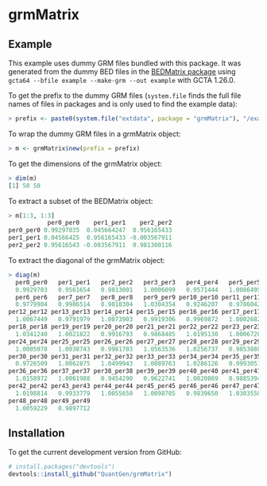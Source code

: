 grmMatrix
=========


Example
-------

This example uses dummy GRM files bundled with this package. It was generated from the dummy BED files in the [BEDMatrix package](https://cran.r-project.org/package=BEDMatrix) using `gcta64 --bfile example --make-grm --out example` with GCTA 1.26.0.

To get the prefix to the dummy GRM files (`system.file` finds the full file names of files in packages and is only used to find the example data):

```r
> prefix <- paste0(system.file("extdata", package = "grmMatrix"), "/example")
```

To wrap the dummy GRM files in a grmMatrix object:

```r
> m <- grmMatrix$new(prefix = prefix)
```

To get the dimensions of the grmMatrix object:

```r
> dim(m)
[1] 50 50
```

To extract a subset of the BEDMatrix object:

```r
> m[1:3, 1:3]
           per0_per0    per1_per1    per2_per2
per0_per0 0.99297035  0.045664247  0.956165433
per1_per1 0.04566425  0.956165433 -0.003567911
per2_per2 0.95616543 -0.003567911  0.981300116
```

To extract the diagonal of the grmMatrix object:

```r
> diag(m)
  per0_per0   per1_per1   per2_per2   per3_per3   per4_per4   per5_per5
  0.9929703   0.9561654   0.9813001   1.0006099   0.9571444   1.0086495
  per6_per6   per7_per7   per8_per8   per9_per9 per10_per10 per11_per11
  0.9779904   0.9986514   0.9818304   1.0304354   0.9246207   0.9786042
per12_per12 per13_per13 per14_per14 per15_per15 per16_per16 per17_per17
  1.0067449   0.9791979   1.0073903   0.9919306   0.9969872   1.0002682
per18_per18 per19_per19 per20_per20 per21_per21 per22_per22 per23_per23
  1.0341240   1.0021822   0.9916793   0.9868485   1.0195130   1.0006720
per24_per24 per25_per25 per26_per26 per27_per27 per28_per28 per29_per29
  1.0005078   1.0038743   0.9981703   1.0563536   1.0256737   0.9853888
per30_per30 per31_per31 per32_per32 per33_per33 per34_per34 per35_per35
  0.9726509   1.0062875   1.0499943   1.0089763   1.0286126   0.9993057
per36_per36 per37_per37 per38_per38 per39_per39 per40_per40 per41_per41
  1.0158972   1.0061988   0.9454290   0.9622741   1.0020869   0.9885394
per42_per42 per43_per43 per44_per44 per45_per45 per46_per46 per47_per47
  1.0198814   0.9933779   1.0055650   1.0098705   0.9839650   1.0303550
per48_per48 per49_per49
  1.0059229   0.9897712
```


Installation
------------

To get the current development version from GitHub:

```r
# install.packages("devtools")
devtools::install_github("QuantGen/grmMatrix")
```
